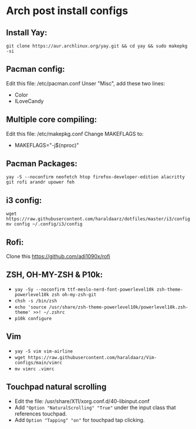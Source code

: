 # Arch post install configs

## Install Yay:
```git clone https://aur.archlinux.org/yay.git && cd yay && sudo makepkg -si```

## Pacman config:
Edit this file: /etc/pacman.conf
Unser "Misc", add these two lines:
- Color
- ILoveCandy

## Multiple core compiling:
Edit this file: /etc/makepkg.conf
Change MAKEFLAGS to: 
- MAKEFLAGS="-j$(nproc)"

## Pacman Packages:
```yay -S --noconfirm neofetch htop firefox-developer-edition alacritty git rofi arandr upower feh```

## i3 config:
```wget https://raw.githubusercontent.com/haraldaarz/dotfiles/master/i3/config```
```mv config ~/.config/i3/config ```


## Rofi:
Clone this https://github.com/adi1090x/rofi

## ZSH, OH-MY-ZSH & P10k:
- ```yay -Sy --noconfirm ttf-meslo-nerd-font-powerlevel10k zsh-theme-powerlevel10k zsh oh-my-zsh-git```
- ```chsh -s /bin/zsh```
- ```echo 'source /usr/share/zsh-theme-powerlevel10k/powerlevel10k.zsh-theme' >>! ~/.zshrc```
- ```p10k configure```

## Vim
- ```yay -S vim vim-airline```
- ```wget https://raw.githubusercontent.com/haraldaarz/Vim-configs/main/vimrc```
- ```mv vimrc .vimrc```

## Touchpad natural scrolling
- Edit the file: /usr/share/X11/xorg.conf.d/40-libinput.conf
- Add ```"Option "NaturalScrolling" "True"``` under the input class that references touchpad.
- Add ```Option "Tapping" "on"``` for touchpad tap clicking.
